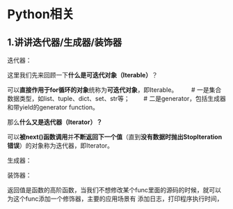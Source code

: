 # Python相关

## 1.讲讲迭代器/生成器/装饰器

迭代器：

这里我们先来回顾一下**什么是可迭代对象（Iterable）**？

可以**直接作用于for循环的对象**统称为**可迭代对象**，即Iterable。 　　\# 一是集合数据类型，如list、tuple、dict、set、str等； 　　\# 二是generator，包括生成器和带yield的generator function。

那么**什么又是迭代器（Iterator）？**

可以**被next\(\)函数调用**并**不断返回下一个值**（直到**没有数据时抛出StopIteration错误**）的对象称为迭代器，即Iterator。

生成器：



装饰器：

返回值是函数的高阶函数，当我们不想修改某个func里面的源码的时候，就可以为这个func添加一个修饰器，主要的应用场景有 添加日志，打印程序执行时间，

